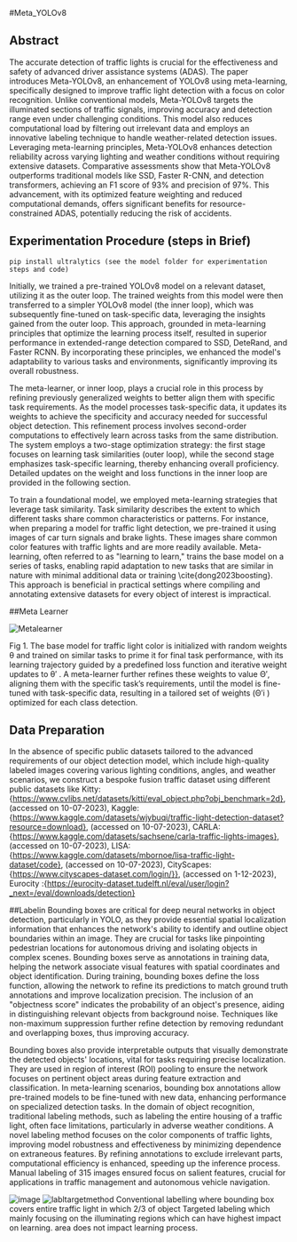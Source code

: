 #Meta_YOLOv8
## Abstract
The accurate detection of traffic lights is crucial for the effectiveness and safety of advanced driver assistance systems (ADAS). The paper introduces Meta-YOLOv8, an enhancement of YOLOv8 using meta-learning, specifically designed to improve traffic light detection with a focus on color recognition. Unlike conventional models, Meta-YOLOv8 targets the illuminated sections of traffic signals, improving accuracy and detection range even under challenging conditions. This model also reduces computational load by filtering out irrelevant data and employs an innovative labeling technique to handle weather-related detection issues. Leveraging meta-learning principles, Meta-YOLOv8 enhances detection reliability across varying lighting and weather conditions without requiring extensive datasets. Comparative assessments show that Meta-YOLOv8 outperforms traditional models like SSD, Faster R-CNN, and detection transformers, achieving an F1 score of 93% and precision of 97%. This advancement, with its optimized feature weighting and reduced computational demands, offers significant benefits for resource-constrained ADAS, potentially reducing the risk of accidents.

## Experimentation Procedure  (steps in Brief)
```
pip install ultralytics (see the model folder for experimentation steps and code)
```
Initially, we trained a pre-trained YOLOv8 model on a relevant dataset, utilizing it as the outer loop. The trained weights from this model were then transferred to a simpler YOLOv8 model (the inner loop), which was subsequently fine-tuned on task-specific data, leveraging the insights gained from the outer loop. This approach, grounded in meta-learning principles that optimize the learning process itself, resulted in superior performance in extended-range detection compared to SSD, DeteRand, and Faster RCNN. By incorporating these principles, we enhanced the model's adaptability to various tasks and environments, significantly improving its overall robustness.

The meta-learner, or inner loop, plays a crucial role in this process by refining previously generalized weights to better align them with specific task requirements. As the model processes task-specific data, it updates its weights to achieve the specificity and accuracy needed for successful object detection. This refinement process involves second-order computations to effectively learn across tasks from the same distribution. The system employs a two-stage optimization strategy: the first stage focuses on learning task similarities (outer loop), while the second stage emphasizes task-specific learning, thereby enhancing overall proficiency. Detailed updates on the weight and loss functions in the inner loop are provided in the following section.

To train a foundational model, we employed meta-learning strategies that leverage task similarity. Task similarity describes the extent to which different tasks share common characteristics or patterns. For instance, when preparing a model for traffic light detection, we pre-trained it using images of car turn signals and brake lights. These images share common color features with traffic lights and are more readily available. Meta-learning, often referred to as "learning to learn," trains the base model on a series of tasks, enabling rapid adaptation to new tasks that are similar in nature with minimal additional data or training \cite{dong2023boosting}. This approach is beneficial in practical settings where compiling and annotating extensive datasets for every object of interest is impractical.

##Meta Learner

![Metalearner](https://github.com/user-attachments/assets/e7a31999-e7b8-4e08-bdd0-c78f5287269a)

Fig 1. The base model for traffic light color is initialized with random weights θ and trained on
similar tasks to prime it for final task performance, with its learning trajectory guided by a predefined
loss function and iterative weight updates to θ′
. A meta-learner further refines these weights to
value Θ′, aligning them with the specific task’s requirements, until the model is fine-tuned with
task-specific data, resulting in a tailored set of weights (Θ′i ) optimized for each class detection.

## Data Preparation
In the absence of specific public datasets tailored to the advanced requirements of our object detection model, which include high-quality labeled images covering various lighting conditions, angles, and weather scenarios, we construct a bespoke fusion traffic dataset using different public datasets like Kitty: {https://www.cvlibs.net/datasets/kitti/eval_object.php?obj_benchmark=2d},  (accessed on 10-07-2023), 
Kaggle: {https://www.kaggle.com/datasets/wjybuqi/traffic-light-detection-dataset?resource=download},  (accessed on 10-07-2023), 
CARLA: {https://www.kaggle.com/datasets/sachsene/carla-traffic-lights-images},  (accessed on 10-07-2023), 
LISA: {https://www.kaggle.com/datasets/mbornoe/lisa-traffic-light-dataset/code}, (accessed on 10-07-2023), 
CityScapes: {https://www.cityscapes-dataset.com/login/}}, (accessed on 1-12-2023), 
Eurocity :{https://eurocity-dataset.tudelft.nl/eval/user/login?_next=/eval/downloads/detection}

##Labelin
Bounding boxes are critical for deep neural networks in object detection, particularly in YOLO, as they provide essential spatial localization information that enhances the network's ability to identify and outline object boundaries within an image. They are crucial for tasks like pinpointing pedestrian locations for autonomous driving and isolating objects in complex scenes. Bounding boxes serve as annotations in training data, helping the network associate visual features with spatial coordinates and object identification. During training, bounding boxes define the loss function, allowing the network to refine its predictions to match ground truth annotations and improve localization precision. The inclusion of an "objectness score" indicates the probability of an object's presence, aiding in distinguishing relevant objects from background noise. Techniques like non-maximum suppression further refine detection by removing redundant and overlapping boxes, thus improving accuracy.

Bounding boxes also provide interpretable outputs that visually demonstrate the detected objects' locations, vital for tasks requiring precise localization. They are used in region of interest (ROI) pooling to ensure the network focuses on pertinent object areas during feature extraction and classification. In meta-learning scenarios, bounding box annotations allow pre-trained models to be fine-tuned with new data, enhancing performance on specialized detection tasks. In the domain of object recognition, traditional labeling methods, such as labeling the entire housing of a traffic light, often face limitations, particularly in adverse weather conditions. A novel labeling method focuses on the color components of traffic lights, improving model robustness and effectiveness by minimizing dependence on extraneous features. By refining annotations to exclude irrelevant parts, computational efficiency is enhanced, speeding up the inference process. Manual labeling of 315 images ensured focus on salient features, crucial for applications in traffic management and autonomous vehicle navigation.

![image](https://github.com/user-attachments/assets/86433525-46a3-4cf7-a9cc-3a8a49e99e22)                       ![labltargetmethod](https://github.com/user-attachments/assets/aa4838e8-7d00-4379-b2e9-3b550a18eff5)
Conventional labelling where bounding box covers entire traffic light in which 2/3 of object                     Targeted labeling which mainly focusing on the illuminating regions which can have
highest impact on learning.                                                                                       area does not impact learning process.



